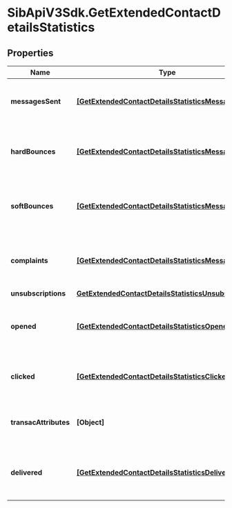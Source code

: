 # SibApiV3Sdk.GetExtendedContactDetailsStatistics

## Properties
Name | Type | Description | Notes
------------ | ------------- | ------------- | -------------
**messagesSent** | [**[GetExtendedContactDetailsStatisticsMessagesSent]**](GetExtendedContactDetailsStatisticsMessagesSent.md) | Listing of the sent campaign for the contact | [optional] 
**hardBounces** | [**[GetExtendedContactDetailsStatisticsMessagesSent]**](GetExtendedContactDetailsStatisticsMessagesSent.md) | Listing of the hardbounes generated by the contact | [optional] 
**softBounces** | [**[GetExtendedContactDetailsStatisticsMessagesSent]**](GetExtendedContactDetailsStatisticsMessagesSent.md) | Listing of the softbounes generated by the contact | [optional] 
**complaints** | [**[GetExtendedContactDetailsStatisticsMessagesSent]**](GetExtendedContactDetailsStatisticsMessagesSent.md) | Listing of the complaints generated by the contact | [optional] 
**unsubscriptions** | [**GetExtendedContactDetailsStatisticsUnsubscriptions**](GetExtendedContactDetailsStatisticsUnsubscriptions.md) |  | [optional] 
**opened** | [**[GetExtendedContactDetailsStatisticsOpened]**](GetExtendedContactDetailsStatisticsOpened.md) | Listing of the openings generated by the contact | [optional] 
**clicked** | [**[GetExtendedContactDetailsStatisticsClicked]**](GetExtendedContactDetailsStatisticsClicked.md) | Listing of the clicks generated by the contact | [optional] 
**transacAttributes** | **[Object]** | Listing of the transactional attributes for the contact | [optional] 
**delivered** | [**[GetExtendedContactDetailsStatisticsDelivered]**](GetExtendedContactDetailsStatisticsDelivered.md) | Listing of the delivered campaign for the contact | [optional] 


